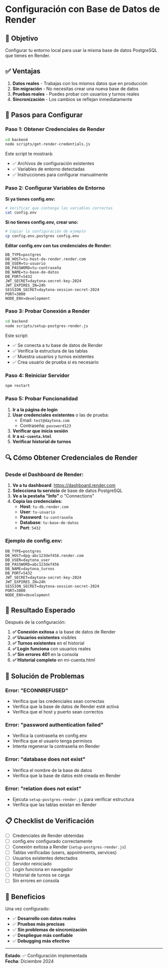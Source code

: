 # Configuración con Base de Datos de Render

## 🎯 Objetivo

Configurar tu entorno local para usar la misma base de datos PostgreSQL que tienes en Render.

## ✅ Ventajas

1. **Datos reales** - Trabajas con los mismos datos que en producción
2. **Sin migración** - No necesitas crear una nueva base de datos
3. **Pruebas reales** - Puedes probar con usuarios y turnos reales
4. **Sincronización** - Los cambios se reflejan inmediatamente

## 🔧 Pasos para Configurar

### Paso 1: Obtener Credenciales de Render

```bash
cd backend
node scripts/get-render-credentials.js
```

Este script te mostrará:
- ✅ Archivos de configuración existentes
- ✅ Variables de entorno detectadas
- ✅ Instrucciones para configurar manualmente

### Paso 2: Configurar Variables de Entorno

**Si ya tienes config.env:**
```bash
# Verificar que contenga las variables correctas
cat config.env
```

**Si no tienes config.env, crear uno:**
```bash
# Copiar la configuración de ejemplo
cp config.env.postgres config.env
```

**Editar config.env con tus credenciales de Render:**
```env
DB_TYPE=postgres
DB_HOST=tu-host-de-render.render.com
DB_USER=tu-usuario
DB_PASSWORD=tu-contraseña
DB_NAME=tu-base-de-datos
DB_PORT=5432
JWT_SECRET=daytona-secret-key-2024
JWT_EXPIRES_IN=24h
SESSION_SECRET=daytona-session-secret-2024
PORT=3000
NODE_ENV=development
```

### Paso 3: Probar Conexión a Render

```bash
cd backend
node scripts/setup-postgres-render.js
```

Este script:
- ✅ Se conecta a tu base de datos de Render
- ✅ Verifica la estructura de las tablas
- ✅ Muestra usuarios y turnos existentes
- ✅ Crea usuario de prueba si es necesario

### Paso 4: Reiniciar Servidor

```bash
npm restart
```

### Paso 5: Probar Funcionalidad

1. **Ir a la página de login**
2. **Usar credenciales existentes** o las de prueba:
   - Email: `test@daytona.com`
   - Contraseña: `password123`
3. **Verificar que inicia sesión**
4. **Ir a `mi-cuenta.html`**
5. **Verificar historial de turnos**

## 🔍 Cómo Obtener Credenciales de Render

### Desde el Dashboard de Render:

1. **Ve a tu dashboard**: https://dashboard.render.com
2. **Selecciona tu servicio** de base de datos PostgreSQL
3. **Ve a la pestaña "Info"** o "Connections"
4. **Copia las credenciales**:
   - **Host**: `tu-db.render.com`
   - **User**: `tu-usuario`
   - **Password**: `tu-contraseña`
   - **Database**: `tu-base-de-datos`
   - **Port**: `5432`

### Ejemplo de config.env:
```env
DB_TYPE=postgres
DB_HOST=dpg-abc123def456.render.com
DB_USER=daytona_user
DB_PASSWORD=abc123def456
DB_NAME=daytona_turnos
DB_PORT=5432
JWT_SECRET=daytona-secret-key-2024
JWT_EXPIRES_IN=24h
SESSION_SECRET=daytona-session-secret-2024
PORT=3000
NODE_ENV=development
```

## 🎯 Resultado Esperado

Después de la configuración:

1. **✅ Conexión exitosa** a la base de datos de Render
2. **✅ Usuarios existentes** visibles
3. **✅ Turnos existentes** en el historial
4. **✅ Login funciona** con usuarios reales
5. **✅ Sin errores 401** en la consola
6. **✅ Historial completo** en mi-cuenta.html

## 🐛 Solución de Problemas

### Error: "ECONNREFUSED"
- Verifica que las credenciales sean correctas
- Verifica que la base de datos de Render esté activa
- Verifica que el host y puerto sean correctos

### Error: "password authentication failed"
- Verifica la contraseña en config.env
- Verifica que el usuario tenga permisos
- Intenta regenerar la contraseña en Render

### Error: "database does not exist"
- Verifica el nombre de la base de datos
- Verifica que la base de datos esté creada en Render

### Error: "relation does not exist"
- Ejecuta `setup-postgres-render.js` para verificar estructura
- Verifica que las tablas existan en Render

## 📋 Checklist de Verificación

- [ ] Credenciales de Render obtenidas
- [ ] config.env configurado correctamente
- [ ] Conexión exitosa a Render (`setup-postgres-render.js`)
- [ ] Tablas verificadas (users, appointments, services)
- [ ] Usuarios existentes detectados
- [ ] Servidor reiniciado
- [ ] Login funciona en navegador
- [ ] Historial de turnos se carga
- [ ] Sin errores en consola

## 🚀 Beneficios

Una vez configurado:

- ✅ **Desarrollo con datos reales**
- ✅ **Pruebas más precisas**
- ✅ **Sin problemas de sincronización**
- ✅ **Despliegue más confiable**
- ✅ **Debugging más efectivo**

---

**Estado**: ✅ Configuración implementada  
**Fecha**: Diciembre 2024 